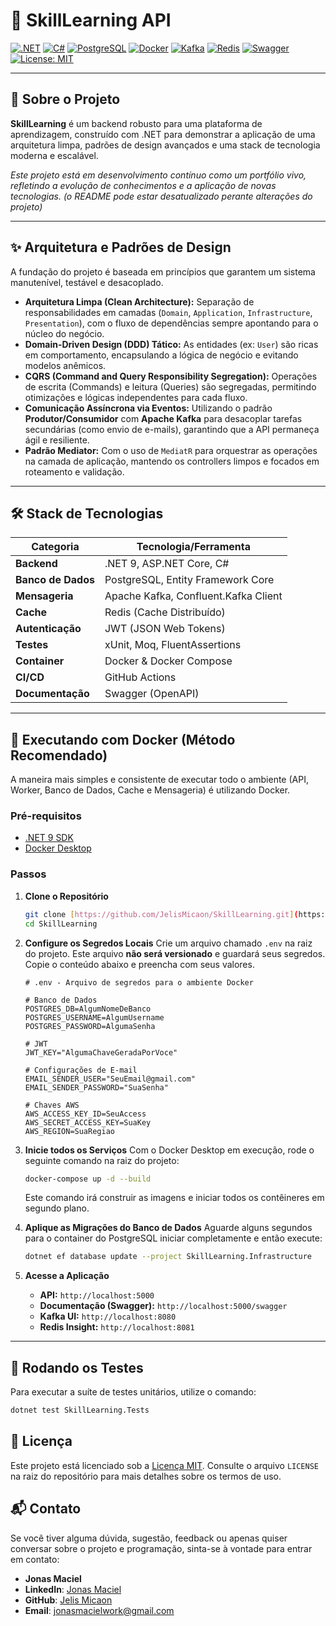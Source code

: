 # 🚀 SkillLearning API

[![.NET](https://img.shields.io/badge/.NET-9.0-512BD4?style=for-the-badge&logo=dotnet&logoColor=white)](https://dotnet.microsoft.com/)
[![C#](https://img.shields.io/badge/C%23-239120?style=for-the-badge&logo=c-sharp&logoColor=white)](https://docs.microsoft.com/en-us/dotnet/csharp/)
[![PostgreSQL](https://img.shields.io/badge/PostgreSQL-316192?style=for-the-badge&logo=postgresql&logoColor=white)](https://www.postgresql.org/)
[![Docker](https://img.shields.io/badge/Docker-2496ED?style=for-the-badge&logo=docker&logoColor=white)](https://www.docker.com/)
[![Kafka](https://img.shields.io/badge/Apache%20Kafka-232323?style=for-the-badge&logo=apache-kafka&logoColor=white)](https://kafka.apache.org/)
[![Redis](https://img.shields.io/badge/Redis-DC382D?style=for-the-badge&logo=redis&logoColor=white)](https://redis.io/)
[![Swagger](https://img.shields.io/badge/Swagger-85EA2D?style=for-the-badge&logo=swagger&logoColor=black)](https://swagger.io/)
[![License: MIT](https://img.shields.io/badge/License-MIT-yellow.svg)](https://opensource.org/licenses/MIT)

---

## 🎯 Sobre o Projeto

**SkillLearning** é um backend robusto para uma plataforma de aprendizagem, construído com .NET para demonstrar a aplicação de uma arquitetura limpa, padrões de design avançados e uma stack de tecnologia moderna e escalável.

*Este projeto está em desenvolvimento contínuo como um portfólio vivo, refletindo a evolução de conhecimentos e a aplicação de novas tecnologias. (o README pode estar desatualizado perante alterações do projeto)*

---

## ✨ Arquitetura e Padrões de Design

A fundação do projeto é baseada em princípios que garantem um sistema manutenível, testável e desacoplado.

* **Arquitetura Limpa (Clean Architecture):** Separação de responsabilidades em camadas (`Domain`, `Application`, `Infrastructure`, `Presentation`), com o fluxo de dependências sempre apontando para o núcleo do negócio.
* **Domain-Driven Design (DDD) Tático:** As entidades (ex: `User`) são ricas em comportamento, encapsulando a lógica de negócio e evitando modelos anêmicos.
* **CQRS (Command and Query Responsibility Segregation):** Operações de escrita (Commands) e leitura (Queries) são segregadas, permitindo otimizações e lógicas independentes para cada fluxo.
* **Comunicação Assíncrona via Eventos:** Utilizando o padrão **Produtor/Consumidor** com **Apache Kafka** para desacoplar tarefas secundárias (como envio de e-mails), garantindo que a API permaneça ágil e resiliente.
* **Padrão Mediator:** Com o uso de `MediatR` para orquestrar as operações na camada de aplicação, mantendo os controllers limpos e focados em roteamento e validação.

---

## 🛠️ Stack de Tecnologias

| Categoria       | Tecnologia/Ferramenta                                  |
| --------------- | ------------------------------------------------------ |
| **Backend** | .NET 9, ASP.NET Core, C#                               |
| **Banco de Dados** | PostgreSQL, Entity Framework Core                      |
| **Mensageria** | Apache Kafka, Confluent.Kafka Client                 |
| **Cache** | Redis (Cache Distribuído)                              |
| **Autenticação**| JWT (JSON Web Tokens)                                  |
| **Testes** | xUnit, Moq, FluentAssertions                           |
| **Container** | Docker & Docker Compose                                |
| **CI/CD** | GitHub Actions                                         |
| **Documentação**| Swagger (OpenAPI)                                      |

---

## 🚀 Executando com Docker (Método Recomendado)

A maneira mais simples e consistente de executar todo o ambiente (API, Worker, Banco de Dados, Cache e Mensageria) é utilizando Docker.

### Pré-requisitos
* [.NET 9 SDK](https://dotnet.microsoft.com/download/dotnet/9.0)
* [Docker Desktop](https://www.docker.com/products/docker-desktop)

### Passos

1.  **Clone o Repositório**
    ```bash
    git clone [https://github.com/JelisMicaon/SkillLearning.git](https://github.com/JelisMicaon/SkillLearning.git)
    cd SkillLearning
    ```

2.  **Configure os Segredos Locais**
    Crie um arquivo chamado `.env` na raiz do projeto. Este arquivo **não será versionado** e guardará seus segredos. Copie o conteúdo abaixo e preencha com seus valores.
    ```dotenv
    # .env - Arquivo de segredos para o ambiente Docker

    # Banco de Dados
    POSTGRES_DB=AlgumNomeDeBanco
    POSTGRES_USERNAME=AlgumUsername
    POSTGRES_PASSWORD=AlgumaSenha

    # JWT
    JWT_KEY="AlgumaChaveGeradaPorVoce"

    # Configurações de E-mail
    EMAIL_SENDER_USER="SeuEmail@gmail.com"
    EMAIL_SENDER_PASSWORD="SuaSenha"

    # Chaves AWS
    AWS_ACCESS_KEY_ID=SeuAccess
    AWS_SECRET_ACCESS_KEY=SuaKey
    AWS_REGION=SuaRegiao
    ```

3.  **Inicie todos os Serviços**
    Com o Docker Desktop em execução, rode o seguinte comando na raiz do projeto:
    ```bash
    docker-compose up -d --build
    ```
    Este comando irá construir as imagens e iniciar todos os contêineres em segundo plano.

4.  **Aplique as Migrações do Banco de Dados**
    Aguarde alguns segundos para o container do PostgreSQL iniciar completamente e então execute:
    ```bash
    dotnet ef database update --project SkillLearning.Infrastructure
    ```

5.  **Acesse a Aplicação**
    * **API:** `http://localhost:5000`
    * **Documentação (Swagger):** `http://localhost:5000/swagger`
    * **Kafka UI:** `http://localhost:8080`
    * **Redis Insight:** `http://localhost:8081`

---

## 🧪 Rodando os Testes

Para executar a suíte de testes unitários, utilize o comando:

```bash
dotnet test SkillLearning.Tests
```

## 📄 Licença

Este projeto está licenciado sob a [Licença MIT](LICENSE). Consulte o arquivo `LICENSE` na raiz do repositório para mais detalhes sobre os termos de uso.

## 📬 Contato

Se você tiver alguma dúvida, sugestão, feedback ou apenas quiser conversar sobre o projeto e programação, sinta-se à vontade para entrar em contato:

* **Jonas Maciel**
* **LinkedIn**: [Jonas Maciel](https://www.linkedin.com/in/jonas-maciell)
* **GitHub**: [Jelis Micaon](https://github.com/JelisMicaon)
* **Email**: jonasmacielwork@gmail.com
